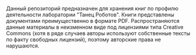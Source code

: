 Данный репозиторий предназначен для хранения книг по профилю деятельности лаборатории "Танец Роботов". Книги представлены документами преимущественно в формате PDF. Распространяются данные материалы в неизменном виде под лицензиями типа Creative Commons (хотя в ряде случаев авторы используют собственные тексты по факту свободных лицензий), поэтому авторские права не нарушаются.
